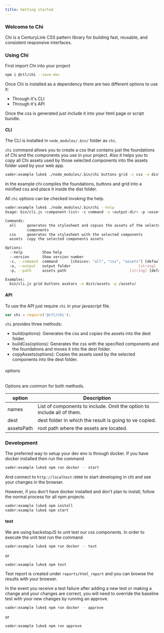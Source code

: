 ```yaml
---
title: Getting started
---
```


### Welcome to Chi

Chi is a CenturyLink CSS pattern library for building fast, reusable, and consistent responsive interfaces.

### Using Chi

First import Chi into your project

``` sh
npm i @ctl/chi --save-dev
```

Once Chi is installed as a dependency there are two different options to use it:
 - Through it's CLI
 - Through it's API

Once the css is generated just include it into your html page or script bundle.

#### CLI

The CLI is installed in `node_modules/.bin/` folder as `chi`.

`chi` command allows you to create a css that contains just the foundations of Chi and the components you use in your project. Also it helps you to copy all Chi assets used by those selected components into the assets folder used by your web app.

``` sh
vader:example luke$ ./node_modules/.bin/chi buttons grid -c css -o dist
```

In the example chi compiles the foundations, buttons and grid into a minified css and place it inside the dist folder.

All `chi` options can be checked invoking the help.

``` sh
vader:example luke$ ./node_modules/.bin/chi --help
Usage: bin/cli.js <component-list> -c command -o <output-dir> -p <assets_path>

Commands:
  all     generates the stylesheet and copies the assets of the selected
          components
  css     generates the stylesheet with the selected components
  assets  copy the selected components assets

Options:
  --help         Show help                                             [boolean]
  --version      Show version number                                   [boolean]
  -c, --command  command      [choices: "all", "css", "assets"] [default: "all"]
  -o, --output   output folder                               [string] [required]
  -p, --path     assets path                             [string] [default: "/"]

Examples:
  bin/cli.js grid buttons avatars -o dist/assets -p /assets/
```

#### API

To use the API just require `chi` in your javascript file.

``` js
var chi = require('@ctl/chi');
```

`chi` provides three methods:

 - build(options): Generates the css and copies the assets into the dest folder.
 - buildCss(options): Generates the css with the specified components and the foundations and moves it into the dest folder.
 - copyAssets(options): Copies the assets used by the selected components into the dest folder.

 ###### options

Options are common for both methods.

| option     | Description                                                            |
|------------|------------------------------------------------------------------------|
| names      | List of components to include. Omit the option to include all of them. |
| dest       | dest folder in which the result is going to ve copied.                 |
| assetsPath | root path where the assets are located.                                |

### Development

The preferred way to setup your dev env is through docker. If you have docker installed then run the command

``` sh
vader:example luke$ npm run docker -- start
```

And connect to `http://localhost:8000` to start developing in chi and see your changes in the browser.

However, if you don't have docker installed and don't plan to install, follow the normal process for all npm projects.

``` sh
vader:example luke$ npm install
vader:example luke$ npm start
```

#### test

We are using backstopJS to unit test our css components. In order to execute the unit test run the command

``` sh
vader:example luke$ npm run docker -- test
```
or
``` sh
vader:example luke$ npm test
```

Test report is created under `reports/html_report` and you can browse the results with your browser.

In the event you receive a test failure after adding a new test or making a change and your changes are correct, you will need to override the baseline test with your new changes by running an approve.


``` sh
vader:example luke$ npm run docker -- approve
```
or
``` sh
vader:example luke$ npm run approve
```
